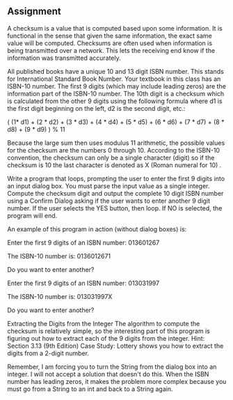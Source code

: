 ## Assignment
A checksum is a value that is computed based upon some information.  It is functional in the sense that given the same information, the exact same value will be computed.   Checksums are often used when information is being transmitted over a network.  This lets the receiving end know if the information was transmitted accurately.

All published books have a unique 10 and 13 digit ISBN number.  This stands for International Standard Book Number.  Your textbook in this class has an ISBN-10 number.  The first 9 digits (which may include leading zeros) are the information part of the ISBN-10 number.  The 10th digit is a checksum which is calculated from the other 9 digits using the following formula where d1 is the first digit beginning on the left, d2 is the second digit, etc.:

( (1* d1) + (2 * d2) + (3 * d3) + (4 * d4) + (5 * d5) + (6 * d6) + (7 * d7) + (8 * d8) + (9 * d9) ) % 11

Because the large sum then uses modulus 11 arithmetic, the possible values for the checksum are the numbers 0 through 10.  According to the ISBN-10 convention, the checksum can only be a single character (digit) so if the checksum is 10 the last character is denoted as X (Roman numeral for 10) .

Write a program that loops, prompting the user to enter the first 9 digits into an input dialog box.  You must parse the input value as a single integer.  Compute the checksum digit and output the complete 10 digit ISBN number using a Confirm Dialog asking if the user wants to enter another 9 digit number.  If the user selects the YES button, then loop.  If NO is selected, the program will end.

An example of this program in action (without dialog boxes) is:

Enter the first 9 digits of an ISBN number:  013601267 <enter>

The ISBN-10 number is:  0136012671

Do you want to enter another? <yes>

Enter the first 9 digits of an ISBN number:  013031997 <enter>

The ISBN-10 number is:  013031997X

Do you want to enter another? <no>

Extracting the Digits from the Integer
The algorithm to compute the checksum is relatively simple, so the interesting part of this program is figuring out how to extract each of the 9 digits from the integer. Hint:  Section 3.13 (9th Edition) Case Study: Lottery shows you how to extract the digits from a 2-digit number. 

Remember, I am forcing you to turn the String from the dialog box into an integer.  I will not accept a solution that doesn't do this.  When the ISBN number has leading zeros, it makes the problem more complex because you must go from a String to an int and back to a String again. 